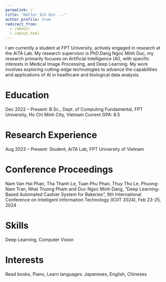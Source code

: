 ```yaml
---
permalink: /
title: "Hallo! Ich bin ..."
author_profile: true
redirect_from: 
  - /about/
  - /about.html
---
```




I am currently a student at FPT University, actively engaged in research at the AiTA Lab. My research supervisor is PhD.Dang Ngoc Minh Duc, my research primarily focuses on Artificial Intelligence (AI), with specific interests in Medical Image Processing, and Deep Learning. My work involves exploring cutting-edge technologies to advance the capabilities and applications of AI in healthcare and biological data analysis.

Education
=====
Dec 2022 – Present: B.Sc., Dept. of Computing Fundamental, FPT University, Ho Chi Minh City, Vietnam
Current GPA: 8.5

Research Experience
=====
Aug 2023 – Present: Student, AiTA Lab, FPT University of Vietnam

Conference Proceedings
=====
Nam Van Hai Phan, Tha Thanh Le, Tuan Phu Phan, Thuy Thu Le, Phuong-Nam Tran, Nhat Truong Pham and Duc Ngoc Minh Dang, “Deep Learning-Based Automated Cashier System for Bakeries”, 9th International Conference on Intelligent Information Technology (ICIIT 2024), Feb 23-25, 2024

Skills
=====
Deep Learning, Computer Vision

Interests
=====
Read books, Piano, Learn languages: Japaneses, English, Chineses 
